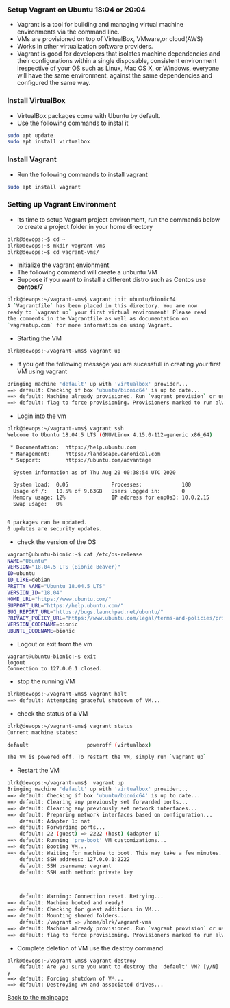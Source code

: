 ### Setup Vagrant on Ubuntu 18:04 or 20:04
* Vagrant is a tool for building and managing virtual machine environments via the command line. 
* VMs are provisioned on top of VirtualBox, VMware,or cloud(AWS)
* Works in other virtualization software providers.
* Vagrant is good for developers that isolates machine dependencies and their configurations within a single disposable, consistent environment irespective of your OS such as Linux, Mac OS X, or Windows, everyone will  have the same environment, against the same dependencies and configured the same way.
### Install VirtualBox
* VirtualBox packages come with Ubuntu by default. 
* Use the following commands to instal it
``` bash
sudo apt update
sudo apt install virtualbox
```
### Install Vagrant
* Run the following commands to install vagrant
``` bash
sudo apt install vagrant
```
### Setting up Vagrant Environment
* Its time to setup Vagrant project environment, run the commands below to create a project folder in your home directory
``` bash
blrk@devops:~$ cd ~
blrk@devops:~$ mkdir vagrant-vms
blrk@devops:~$ cd vagrant-vms/
```
* Initialize the vagrant envionment
* The following command will create a unbuntu VM
* Suppose if you want to install a different distro such as Centos use <b>centos/7</b>
``` bash
blrk@devops:~/vagrant-vms$ vagrant init ubuntu/bionic64
A `Vagrantfile` has been placed in this directory. You are now
ready to `vagrant up` your first virtual environment! Please read
the comments in the Vagrantfile as well as documentation on
`vagrantup.com` for more information on using Vagrant.
```
* Starting the VM
``` bash
blrk@devops:~/vagrant-vms$ vagrant up
```
* If you get the following message you are sucessfull in creating your first VM using vagrant
``` bash
Bringing machine 'default' up with 'virtualbox' provider...
==> default: Checking if box 'ubuntu/bionic64' is up to date...
==> default: Machine already provisioned. Run `vagrant provision` or use the `--provision`
==> default: flag to force provisioning. Provisioners marked to run always will still run.
```
* Login into the vm 
``` bash
blrk@devops:~/vagrant-vms$ vagrant ssh
Welcome to Ubuntu 18.04.5 LTS (GNU/Linux 4.15.0-112-generic x86_64)

 * Documentation:  https://help.ubuntu.com
 * Management:     https://landscape.canonical.com
 * Support:        https://ubuntu.com/advantage

  System information as of Thu Aug 20 00:38:54 UTC 2020

  System load:  0.05              Processes:             100
  Usage of /:   10.5% of 9.63GB   Users logged in:       0
  Memory usage: 12%               IP address for enp0s3: 10.0.2.15
  Swap usage:   0%


0 packages can be updated.
0 updates are security updates.
```
* check the version of the OS
``` bash
vagrant@ubuntu-bionic:~$ cat /etc/os-release 
NAME="Ubuntu"
VERSION="18.04.5 LTS (Bionic Beaver)"
ID=ubuntu
ID_LIKE=debian
PRETTY_NAME="Ubuntu 18.04.5 LTS"
VERSION_ID="18.04"
HOME_URL="https://www.ubuntu.com/"
SUPPORT_URL="https://help.ubuntu.com/"
BUG_REPORT_URL="https://bugs.launchpad.net/ubuntu/"
PRIVACY_POLICY_URL="https://www.ubuntu.com/legal/terms-and-policies/privacy-policy"
VERSION_CODENAME=bionic
UBUNTU_CODENAME=bionic
```
* Logout or exit from the vm 
```
vagrant@ubuntu-bionic:~$ exit
logout
Connection to 127.0.0.1 closed.
```
* stop the running VM
``` bash
blrk@devops:~/vagrant-vms$ vagrant halt
==> default: Attempting graceful shutdown of VM...
```
* check the status of a VM
``` bash
blrk@devops:~/vagrant-vms$ vagrant status 
Current machine states:

default                   poweroff (virtualbox)

The VM is powered off. To restart the VM, simply run `vagrant up`
```
* Restart the VM
``` bash
blrk@devops:~/vagrant-vms$  vagrant up
Bringing machine 'default' up with 'virtualbox' provider...
==> default: Checking if box 'ubuntu/bionic64' is up to date...
==> default: Clearing any previously set forwarded ports...
==> default: Clearing any previously set network interfaces...
==> default: Preparing network interfaces based on configuration...
    default: Adapter 1: nat
==> default: Forwarding ports...
    default: 22 (guest) => 2222 (host) (adapter 1)
==> default: Running 'pre-boot' VM customizations...
==> default: Booting VM...
==> default: Waiting for machine to boot. This may take a few minutes...
    default: SSH address: 127.0.0.1:2222
    default: SSH username: vagrant
    default: SSH auth method: private key



    default: Warning: Connection reset. Retrying...
==> default: Machine booted and ready!
==> default: Checking for guest additions in VM...
==> default: Mounting shared folders...
    default: /vagrant => /home/blrk/vagrant-vms
==> default: Machine already provisioned. Run `vagrant provision` or use the `--provision`
==> default: flag to force provisioning. Provisioners marked to run always will still run.
```
* Complete deletion of VM use the destroy command
```
blrk@devops:~/vagrant-vms$ vagrant destroy
    default: Are you sure you want to destroy the 'default' VM? [y/N] y
==> default: Forcing shutdown of VM...
==> default: Destroying VM and associated drives...
```

[Back to the mainpage](https://github.com/blrk/learn-devops.io/wiki)


